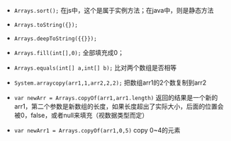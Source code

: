 - `Arrays.sort();` 在js中，这个是属于实例方法；在java中，则是静态方法

- `Arrays.toString({});`

- `Arrays.deepToString({{}});`

- `Arrays.fill(int[],0);` 全部填充成0；

- `Arrays.equals(int[] a,int[] b);` 比对两个数组是否相等

- `System.arraycopy(arr1,1,arr2,2,2);` 把数组arr1的2个数复制到arr2

- `var newArr = Arrays.copyOf(arr1,arr1.length)` 返回的结果是一个新的arr1，第二个参数是新数组的长度，如果长度超出了实际大小，后面的位置会被0，false，或者null来填充（视数据类型而定）

- `var newArr1 = Arrays.copyOf(arr1,0,5)` copy 0~4的元素